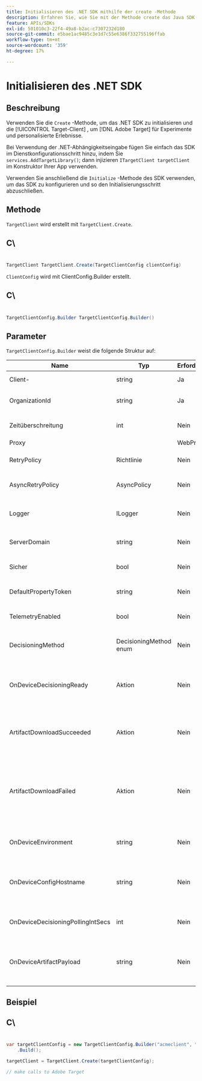 ```yaml
---
title: Initialisieren des .NET SDK mithilfe der create -Methode
description: Erfahren Sie, wie Sie mit der Methode create das Java SDK initialisieren und die [!UICONTROL TargetClient] , um [!DNL Adobe Target] für Experimente und personalisierte Erlebnisse.
feature: APIs/SDKs
exl-id: 501010c3-22f4-49a8-b2ac-c7307232d180
source-git-commit: e5bae1ac9485c3e1d7c55e6386f332755196ffab
workflow-type: tm+mt
source-wordcount: '359'
ht-degree: 17%

---
```


# Initialisieren des .NET SDK

## Beschreibung

Verwenden Sie die `Create` -Methode, um das .NET SDK zu initialisieren und die [!UICONTROL Target-Client] , um [!DNL Adobe Target] für Experimente und personalisierte Erlebnisse.

Bei Verwendung der .NET-Abhängigkeitseingabe fügen Sie einfach das SDK im Dienstkonfigurationsschritt hinzu, indem Sie `services.AddTargetLibrary()`; dann injizieren `ITargetClient targetClient` im Konstruktor Ihrer App verwenden.

Verwenden Sie anschließend die `Initialize` -Methode des SDK verwenden, um das SDK zu konfigurieren und so den Initialisierungsschritt abzuschließen.

## Methode

`TargetClient` wird erstellt mit `TargetClient.Create`.

## C\
#

```csharp {line-numbers="true"}
TargetClient TargetClient.Create(TargetClientConfig clientConfig)
```

`ClientConfig` wird mit ClientConfig.Builder erstellt.

## C\
#

```csharp {line-numbers="true"}
TargetClientConfig.Builder TargetClientConfig.Builder()
```

## Parameter

`TargetClientConfig.Builder` weist die folgende Struktur auf:

| Name | Typ | Erforderlich | Standardeinstellung | Beschreibung |
| --- | --- | --- | --- | --- |
| Client- | string | Ja | Keine | [!UICONTROL Target-Client-ID] |
| OrganizationId | string | Ja | Keine | [!UICONTROL Organisations-ID des Experience Cloud] |
| Zeitüberschreitung | int | Nein | 10000 | Zeitüberschreitung für alle Anforderungen in Millisekunden |
| Proxy |  | WebProxy | Nein | null  | Proxy für alle [!DNL Target] requests |
| RetryPolicy | Richtlinie | Nein | null  | Richtlinie für alle wiederholen [!DNL Target] requests |
| AsyncRetryPolicy | AsyncPolicy | Nein | null  | Asynchrone Wiederholungsrichtlinie für alle [!DNL Target] requests |
| Logger | ILogger | Nein | null  | Dient zur Debug-Protokollierung von [!DNL Target] Anforderungen und Antworten |
| ServerDomain | string | Nein | `client.tt.omtrdc.net` | Überschreibt den standardmäßigen Hostnamen |
| Sicher | bool | Nein | wahr | Nicht festgelegt zur Erzwingung des HTTP-Schemas |
| DefaultPropertyToken | string | Nein | null  | Legt das standardmäßige Eigenschafts-Token für jede `getOffers` call |
| TelemetryEnabled | bool | Nein | wahr | Telemetrikdaten zur Verbesserung der SDK-Nutzung senden |
| DecisioningMethod | DecisioningMethod enum | Nein | ServerSide | Muss auf OnDevice oder Hybrid gesetzt sein, um die Entscheidungsfindung auf dem Gerät zu aktivieren |
| OnDeviceDecisioningReady | Aktion | Nein | null  | Für gerätebezogene Entscheidungsfindung delegieren (einmal aufgerufen, wenn die Entscheidung auf dem Gerät fertig ist) |
| ArtifactDownloadSucceeded | Aktion | Nein | null  | Delegieren Sie für den Erfolg des Herunterladens von Artefakten auf dem Gerät (bei jedem erfolgreichen Artefakt-Download aufgerufen). |
| ArtifactDownloadFailed | Aktion | Nein | null  | Delegieren Sie für den Fehler beim Herunterladen von auf dem Gerät befindlichen Entscheidungsartefakten (bei jedem fehlgeschlagenen Artefakt-Download aufgerufen). |
| OnDeviceEnvironment | string | Nein | production | Kann verwendet werden, um eine andere On-Device-Umgebung wie Staging anzugeben |
| OnDeviceConfigHostname | string | Nein | `assets.adobetarget.com` | Kann verwendet werden, um einen anderen Host zum Herunterladen der auf dem Gerät befindlichen Entscheidungsartefaktdatei anzugeben |
| OnDeviceDecisioningPollingIntSecs | int | Nein | 300 (5 Minuten) | Anzahl der Sekunden zwischen Abrufen der auf dem Gerät befindlichen Entscheidungsartefaktdatei |
| OnDeviceArtifactPayload | string | Nein | null  | Bietet On-Device-Entscheidungsfindung mit einer lokalen Artefakt-Payload, um die sofortige Ausführung zu ermöglichen |

## Beispiel

## C\
#

```csharp {line-numbers="true"}
var targetClientConfig = new TargetClientConfig.Builder("acmeclient", "ABCDEF012345677890ABCDEF0@AdobeOrg")
    .Build();

targetClient = TargetClient.Create(targetClientConfig);

// make calls to Adobe Target
```
